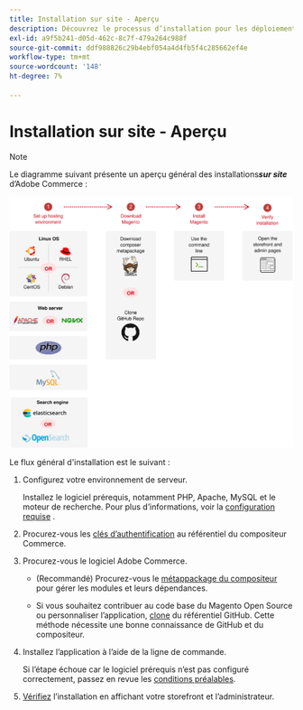 ```yaml
---
title: Installation sur site - Aperçu
description: Découvrez le processus d’installation pour les déploiements sur site d’Adobe Commerce.
exl-id: a9f5b241-d05d-462c-8c7f-479a264c988f
source-git-commit: ddf988826c29b4ebf054a4d4fb5f4c285662ef4e
workflow-type: tm+mt
source-wordcount: '148'
ht-degree: 7%

---
```


# Installation sur site - Aperçu

>[!NOTE]
>
>Le diagramme suivant présente un aperçu général des installations _&#x200B;**sur site**&#x200B;_ d’Adobe Commerce :

![Fonctionnement de l’installation](../assets/installation/install-diagram-24.svg)

Le flux général d&#39;installation est le suivant :

1. Configurez votre environnement de serveur.

   Installez le logiciel prérequis, notamment PHP, Apache, MySQL et le moteur de recherche. Pour plus d’informations, voir la [configuration requise](system-requirements.md) .

1. Procurez-vous les [clés d’authentification](prerequisites/authentication-keys.md) au référentiel du compositeur Commerce.

1. Procurez-vous le logiciel Adobe Commerce.

   * (Recommandé) Procurez-vous le [métappackage du compositeur](composer.md) pour gérer les modules et leurs dépendances.

   * Si vous souhaitez contribuer au code base du Magento Open Source ou personnaliser l’application, [clone](https://developer.adobe.com/commerce/contributor/guides/install/clone-repository/) du référentiel GitHub. Cette méthode nécessite une bonne connaissance de GitHub et du compositeur.

1. Installez l’application à l’aide de la ligne de commande.

   Si l’étape échoue car le logiciel prérequis n’est pas configuré correctement, passez en revue les [conditions préalables](prerequisites/overview.md).

1. [Vérifiez](next-steps/verify.md) l’installation en affichant votre storefront et l’administrateur.
